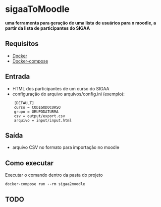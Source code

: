 # sigaaToMoodle
**uma ferramenta para geração de uma lista de usuários para o moodle, a partir da lista de participantes do SIGAA**
## Requisitos

* [Docker](https://docs.docker.com/get-docker/)
* [Docker-compose](https://docs.docker.com/compose/install/)

## Entrada

* HTML dos participantes de um curso do SIGAA
* configuração do arquivo arquivos/config.ini (exemplo):

```
    [DEFAULT]
    curso = CODIGODOCURSO
    grupo = GRUPODATURMA
    csv = output/export.csv
    arquivo = input/input.html
```
## Saída

* arquivo CSV no formato para importação no moodle
## Como executar
Executar o comando dentro da pasta do projeto
```
docker-compose run --rm sigaa2moodle
```

## TODO
